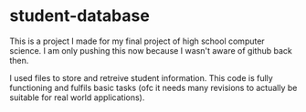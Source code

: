 # student-database
This is a project I made for my final project of high school computer science. I am only pushing this now because I wasn't aware of github back then.

I used files to store and retreive student information. This code is fully functioning and fulfils basic tasks (ofc it needs many revisions to actually be suitable for real world applications).
